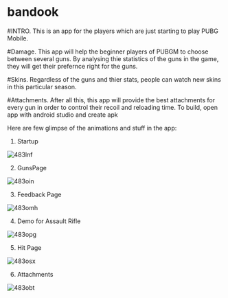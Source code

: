 # bandook
#INTRO. This is an app for the players which are just starting to play PUBG Mobile.

#Damage. This app will help the beginner players of PUBGM to choose between several guns. By analysing thie statistics of the guns in the game, they will get their prefernce right for the guns.

#Skins. Regardless of the guns and thier stats, people can watch new skins in this particular season.

#Attachments. After all this, this app will provide the best attachments for every gun in order to control their recoil and reloading time.
To build, open app with android studio and create apk

Here are few glimpse of the animations and stuff in the app: 

1. Startup

![483lnf](https://user-images.githubusercontent.com/54153978/87284054-96023900-c513-11ea-9c55-02be50a34bad.gif)

2. GunsPage

![483oin](https://user-images.githubusercontent.com/54153978/87287024-3a39af00-c517-11ea-8cf3-f6c711fabe31.gif)

3. Feedback Page

![483omh](https://user-images.githubusercontent.com/54153978/87287213-753be280-c517-11ea-917a-84bc4c81e1ac.gif)

4. Demo for Assault Rifle

![483opg](https://user-images.githubusercontent.com/54153978/87287363-a4eaea80-c517-11ea-80f2-a6c93c3a2222.gif)

5. Hit Page

![483osx](https://user-images.githubusercontent.com/54153978/87287554-dc599700-c517-11ea-990c-4147eb2ce171.gif)

6. Attachments

![483obt](https://user-images.githubusercontent.com/54153978/87286718-d57e5480-c516-11ea-8f6c-3dc943591b61.gif)

